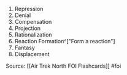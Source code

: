 1. Repression
2. Denial
3. Compensation
4. Projection
5. Rationalization
6. Reaction Formation^["Form a reaction"]
7. Fantasy
8. Displacement



Source: [[Air Trek North FOI Flashcards]] #foi

